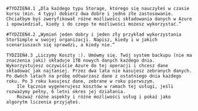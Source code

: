     #TYDZIEŃ4.1 „Dla każdego typu Storage, którego się nauczyłeś w czasie kursu (min. 4 typy) dobierz dwa dobre i jedno złe zastosowanie. Chciałbym byś zweryfikował różne możliwości składowania danych w Azure i opowiedział, kiedy i do czego te możliwości możesz wykorzystać.”

    #TYDZIEŃ4.2 „Wymień jeden dobry i jeden zły przykład wykorzystania StorSimple w swojej organizacji. Napisz, kiedy i w jakich scenariuszach się sprawdzi, a kiedy nie.”

    TYDZIEŃ4.3 „Liczymy Koszty :). Umówmy się. Twój system backupu (nie ma znaczenia jaki) składuje 1TB nowych danych każdego dnia. Wykorzystujesz oczywiście Azure do tej operacji i chcesz dane składować jak najtaniej. Przez dwa lata nie kasujesz zebranych danych. Po dwóch latach na próbę odtwarzasz dane z ostatniego dnia każdego roku. Po 3 roku kasujesz dane, zebrane w roku pierwszym.
        Ile łącznie wygenerujesz kosztów w ramach tej usługi, jeśli rozważymy pełny, 6 letni okres jej działania.
        Rozważ różne aspekty i różne możliwości usług i pokaż jako algorytm liczenia przyjąłeś.
